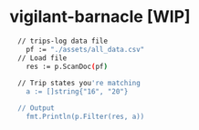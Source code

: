 # vigilant-barnacle [WIP]

```bash
  // trips-log data file
	pf := "./assets/all_data.csv"
  // Load file
	res := p.ScanDoc(pf)
  
  // Trip states you're matching
	a := []string{"16", "20"}

  // Output
	fmt.Println(p.Filter(res, a))

```

